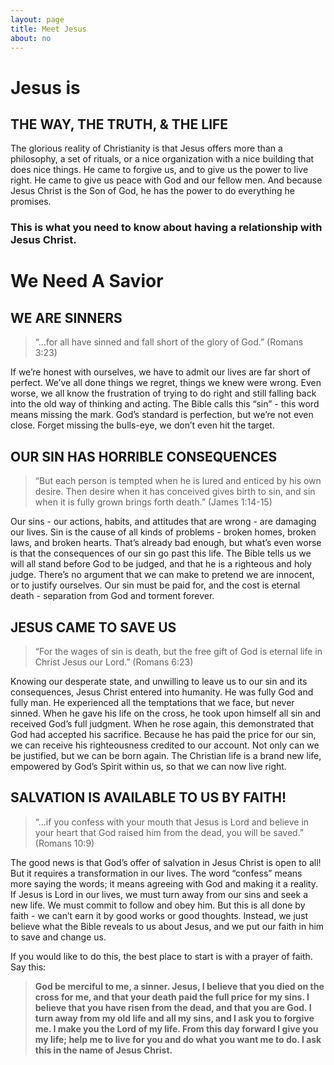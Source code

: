 ```yaml
---
layout: page
title: Meet Jesus
about: no
---
```

<h1 class="red"> Jesus is</h1>

## THE WAY, THE TRUTH, & THE LIFE

The glorious reality of Christianity is that Jesus offers more than a philosophy, a set of rituals, or a nice organization with a nice building that does nice things. He came to forgive us, and to give us the power to live right. He came to give us peace with God and our fellow men. And because Jesus Christ is the Son of God, he has the power to do everything he promises.

<h3 class="red"> This is what you need to know about having a relationship with Jesus Christ.</h3>

# We Need A Savior

## WE ARE SINNERS
> “…for all have sinned and fall short of the glory of God.” (Romans 3:23)

If we’re honest with ourselves, we have to admit our lives are far short of perfect. We’ve all done things we regret, things we knew were wrong. Even worse, we all know the frustration of trying to do right and still falling back into the old way of thinking and acting. The Bible calls this “sin” - this word means missing the mark. God’s standard is perfection, but we’re not even close. Forget missing the bulls-eye, we don’t even hit the target.

## OUR SIN HAS HORRIBLE CONSEQUENCES
> “But each person is tempted when he is lured and enticed by his own desire. Then desire when it has conceived gives birth to sin, and sin when it is fully grown brings forth death.” (James 1:14-15)

Our sins - our actions, habits, and attitudes that are wrong - are damaging our lives. Sin is the cause of all kinds of problems - broken homes, broken laws, and broken hearts. That’s already bad enough, but what’s even worse is that the consequences of our sin go past this life. The Bible tells us we will all stand before God to be judged, and that he is a righteous and holy judge. There’s no argument that we can make to pretend we are innocent, or to justify ourselves. Our sin must be paid for, and the cost is eternal death - separation from God and torment forever.

## JESUS CAME TO SAVE US
> “For the wages of sin is death, but the free gift of God is eternal life in Christ Jesus our Lord.” (Romans 6:23)

Knowing our desperate state, and unwilling to leave us to our sin and its consequences, Jesus Christ entered into humanity. He was fully God and fully man. He experienced all the temptations that we face, but never sinned. When he gave his life on the cross, he took upon himself all sin and received God’s full judgment. When he rose again, this demonstrated that God had accepted his sacrifice. Because he has paid the price for our sin, we can receive his righteousness credited to our account. Not only can we be justified, but we can be born again. The Christian life is a brand new life, empowered by God’s Spirit within us, so that we can now live right.

## SALVATION IS AVAILABLE TO US BY FAITH!
> “...if you confess with your mouth that Jesus is Lord and believe in your heart that God raised him from the dead, you will be saved.” (Romans 10:9)

The good news is that God’s offer of salvation in Jesus Christ is open to all! But it requires a transformation in our lives. The word “confess” means more saying the words; it means agreeing with God and making it a reality. If Jesus is Lord in our lives, we must turn away from our sins and seek a new life. We must commit to follow and obey him. But this is all done by faith - we can’t earn it by good works or good thoughts. Instead, we just believe what the Bible reveals to us about Jesus, and we put our faith in him to save and change us.

If you would like to do this, the best place to start is with a prayer of faith. Say this:

> **God be merciful to me, a sinner. Jesus, I believe that you died on the cross for me, and that your death paid the full price for my sins. I believe that you have risen from the dead, and that you are God. I turn away from my old life and all my sins, and I ask you to forgive me. I make you the Lord of my life. From this day forward I give you my life; help me to live for you and do what you want me to do. I ask this in the name of Jesus Christ.**